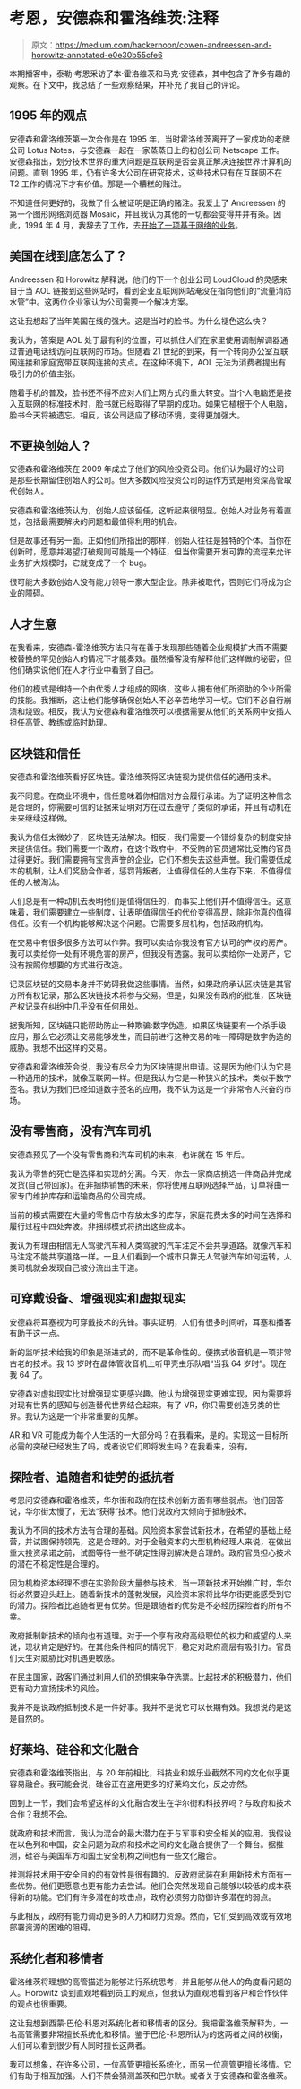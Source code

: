 # 考恩，安德森和霍洛维茨:注释

> 原文：<https://medium.com/hackernoon/cowen-andreessen-and-horowitz-annotated-e0e30b55cfe6>

本期播客中，泰勒·考恩采访了本·霍洛维茨和马克·安德森，其中包含了许多有趣的观察。在下文中，我总结了一些观察结果，并补充了我自己的评论。

## 1995 年的观点

安德森和霍洛维茨第一次合作是在 1995 年，当时霍洛维茨离开了一家成功的老牌公司 Lotus Notes，与安德森一起在一家蒸蒸日上的初创公司 Netscape 工作。安德森指出，划分技术世界的重大问题是互联网是否会真正解决连接世界计算机的问题。直到 1995 年，仍有许多大公司在研究技术，这些技术只有在互联网不在 T2 工作的情况下才有价值。那是一个糟糕的赌注。

不知道任何更好的，我做了什么被证明是正确的赌注。我爱上了 Andreessen 的第一个图形网络浏览器 Mosaic，并且我认为其他的一切都会变得井井有条。因此，1994 年 4 月，我辞去了工作，去[开始了一项基于网络的业务](http://arnoldkling.com/~arnoldsk/aimst2/aimst218.html)。

## 美国在线到底怎么了？

Andreessen 和 Horowitz 解释说，他们的下一个创业公司 LoudCloud 的灵感来自于当 AOL 链接到这些网站时，看到企业互联网网站淹没在指向他们的“流量消防水管”中。这两位企业家认为公司需要一个解决方案。

这让我想起了当年美国在线的强大。这是当时的脸书。为什么褪色这么快？

我认为，答案是 AOL 处于最有利的位置，可以抓住人们在家里使用调制解调器通过普通电话线访问互联网的市场。但随着 21 世纪的到来，有一个转向办公室互联网连接和家庭宽带互联网连接的支点。在这种环境下，AOL 无法为消费者提出有吸引力的价值主张。

随着手机的普及，脸书还不得不应对人们上网方式的重大转变。当个人电脑还是接入互联网的标准技术时，脸书就已经取得了早期的成功。如果它植根于个人电脑，脸书今天将被遗忘。相反，该公司适应了移动环境，变得更加强大。

## 不更换创始人？

安德森和霍洛维茨在 2009 年成立了他们的风险投资公司。他们认为最好的公司是那些长期留住创始人的公司。但大多数风险投资公司的运作方式是用资深高管取代创始人。

安德森和霍洛维茨认为，创始人应该留任，这听起来很明显。创始人对业务有着直觉，包括最需要解决的问题和最值得利用的机会。

但是故事还有另一面。正如他们所指出的那样，创始人往往是独特的个体。当你在创新时，愿意并渴望打破规则可能是一个特征，但当你需要开发可靠的流程来允许业务扩大规模时，它就变成了一个 bug。

很可能大多数创始人没有能力领导一家大型企业。除非被取代，否则它们将成为企业的障碍。

## 人才生意

在我看来，安德森-霍洛维茨方法只有在善于发现那些随着企业规模扩大而不需要被替换的罕见创始人的情况下才能奏效。虽然播客没有解释他们这样做的秘密，但他们确实说他们在人才行业中看到了自己。

他们的模式是维持一个由优秀人才组成的网络，这些人拥有他们所资助的企业所需的技能。我推断，这让他们能够确保创始人不必辛苦地学习一切。它们不必自行崩溃和烧毁。相反，我认为安德森和霍洛维茨可以根据需要从他们的关系网中安插人担任高管、教练或临时助理。

## 区块链和信任

安德森和霍洛维茨看好区块链。霍洛维茨将区块链视为提供信任的通用技术。

我不同意。在商业环境中，信任意味着你相信对方会履行承诺。为了证明这种信念是合理的，你需要可信的证据来证明对方在过去遵守了类似的承诺，并且有动机在未来继续这样做。

我认为信任太微妙了，区块链无法解决。相反，我们需要一个错综复杂的制度安排来提供信任。我们需要一个政府，在这个政府中，不受贿的官员通常比受贿的官员过得更好。我们需要拥有宝贵声誉的企业，它们不想失去这些声誉。我们需要低成本的机制，让人们奖励合作者，惩罚背叛者，让值得信任的人生存下来，不值得信任的人被淘汰。

人们总是有一种动机去表明他们是值得信任的，而事实上他们并不值得信任。这意味着，我们需要建立一些制度，让表明值得信任的代价变得高昂，除非你真的值得信任。没有一个机构能够解决这个问题。它需要多层机构，包括政府机构。

在交易中有很多很多方法可以作弊。我可以卖给你我没有官方认可的产权的房产。我可以卖给你一处有环境危害的房产，但我没有透露。我可以卖给你一处房产，它没有按照你想要的方式进行改造。

记录区块链的交易本身并不妨碍我做这些事情。当然，如果政府承认区块链是其官方所有权记录，那么区块链技术将参与交易。但是，如果没有政府的批准，区块链产权记录在纠纷中几乎没有任何用处。

据我所知，区块链只能帮助防止一种欺骗:数字伪造。如果区块链要有一个杀手级应用，那么它必须让交易能够发生，而目前进行这种交易的唯一障碍是数字伪造的威胁。我想不出这样的交易。

安德森和霍洛维茨会说，我没有尽全力为区块链提出申请。这是因为他们认为它是一种通用的技术，就像互联网一样。但是我认为它是一种狭义的技术，类似于数字签名。我认为我们已经知道数字签名的应用，我不认为这是一个非常令人兴奋的市场。

## 没有零售商，没有汽车司机

安德森预见了一个没有零售商和汽车司机的未来，也许就在 15 年后。

我认为零售的死亡是选择和实现的分离。今天，你去一家商店挑选一件商品并完成发货(自己带回家)。在非捆绑销售的未来，你将使用互联网选择产品，订单将由一家专门维护库存和运输商品的公司完成。

当前的模式需要在大量的零售店中存放太多的库存，家庭花费太多的时间在选择和履行过程中四处奔波。非捆绑模式将挤出这些成本。

我认为有理由相信无人驾驶汽车和人类驾驶的汽车注定不会共享道路。就像汽车和马注定不能共享道路一样。一旦人们看到一个城市只靠无人驾驶汽车如何运转，人类司机就会发现自己被分流出主干道。

## 可穿戴设备、增强现实和虚拟现实

安德森将耳塞视为可穿戴技术的先锋。事实证明，人们有很多时间听，耳塞和播客有助于这一点。

新的监听技术给我的印象是渐进式的，而不是革命性的。便携式收音机是一项非常古老的技术。我 13 岁时在晶体管收音机上听甲壳虫乐队唱“当我 64 岁时”。现在我 64 了。

安德森对虚拟现实比对增强现实更感兴趣。他认为增强现实更难实现，因为需要将对现有世界的感知与创造替代世界结合起来。有了 VR，你只需要创造另类的世界。我认为这是一个非常重要的见解。

AR 和 VR 可能成为每个人生活的一大部分吗？在我看来，是的。实现这一目标所必需的突破已经发生了吗，或者说它们即将发生吗？在我看来，没有。

## 探险者、追随者和徒劳的抵抗者

考恩问安德森和霍洛维茨，华尔街和政府在技术创新方面有哪些弱点。他们回答说，华尔街太慢了，无法“获得”技术。他们说政府太倾向于抵制技术。

我认为不同的技术方法有合理的基础。风险资本家尝试新技术，在希望的基础上经营，并试图保持领先，这是合理的。对于金融资本的大型机构经理人来说，在做出重大投资承诺之前，试图等待一些不确定性得到解决是合理的。政府官员担心技术的潜在不稳定性是合理的。

因为机构资本经理不想在实验阶段大量参与技术，当一项新技术开始推广时，华尔街必然要迎头赶上。随着新技术的蓬勃发展，风险资本家将比华尔街更能感受到它的潜力。探险者比追随者更有优势。但是跟随者的优势是不必经历探险者的所有不幸。

政府抵制新技术的倾向也有道理。对于一个享有政府高级职位的权力和威望的人来说，现状肯定是好的。在其他条件相同的情况下，稳定对政府高层有吸引力。官员们天生对威胁比对机遇更敏感。

在民主国家，政客们通过利用人们的恐惧来争夺选票。比起技术的积极潜力，他们更有动力宣扬技术的风险。

我并不是说政府抵制技术是一件好事。我并不是说它可以长期有效。我想说的是这是自然的。

## 好莱坞、硅谷和文化融合

安德森和霍洛维茨指出，与 20 年前相比，科技业和娱乐业截然不同的文化似乎更容易融合。我可能会说，硅谷正在盗用更多的好莱坞文化，反之亦然。

回到上一节，我们会希望这样的文化融合发生在华尔街和科技界吗？与政府和技术合作？我想不会。

就政府和技术而言，我认为混合的最大潜力在于与军事和安全相关的应用。我假设在以色列和中国，安全问题为政府和技术之间的文化融合提供了一个舞台。据推测，硅谷与美国军方和国土安全机构之间也有一些文化融合。

推测将技术用于安全目的的有效性是很有趣的。反政府武装在利用新技术方面有一些优势。他们更愿意也更有能力去尝试。他们会突然发现自己能够以较低的成本获得新的功能。它们有许多潜在的攻击点，政府必须努力防御许多潜在的弱点。

与此相反，政府有能力调动更多的人力和财力资源。然而，它们受到高效或有效地部署资源的困难的阻碍。

## 系统化者和移情者

霍洛维茨将理想的高管描述为能够进行系统思考，并且能够从他人的角度看问题的人。Horowitz 谈到直观地看到员工的观点，但我认为直观地看到客户和合作伙伴的观点也很重要。

这让我想到西蒙·巴伦·科恩对系统化者和移情者的区分。我把霍洛维茨解释为，一名高管需要非常擅长系统化和移情。鉴于巴伦-科恩所认为的这两者之间的权衡，人们可以看到很少有人同时擅长这两者。

我可以想象，在许多公司，一位高管更擅长系统化，而另一位高管更擅长移情。它们有助于相互加强。人们不禁会猜测盖茨和巴尔默。或者关于安德森和霍洛维茨。